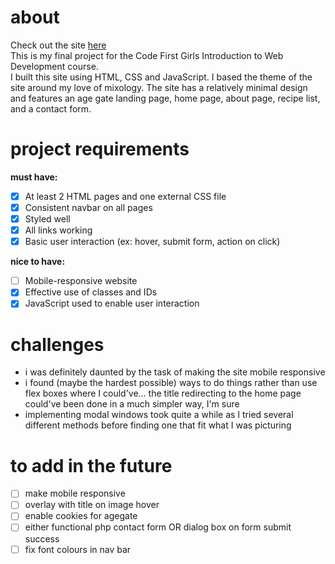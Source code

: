 # about
Check out the site <a href="https://nicolettebell.github.io/on-the-rocks/index.html">here</a><br>
This is my final project for the Code First Girls Introduction to Web Development course.<br>
I built this site using HTML, CSS and JavaScript. I based the theme of the site around my love of mixology. The site has a relatively minimal design and features an age gate landing page, home page, about page, recipe list, and a contact form.

# project requirements
<b>must have:</b>
- [x] At least 2 HTML pages and one external CSS file
- [x] Consistent navbar on all pages
- [x] Styled well
- [x] All links working
- [x] Basic user interaction (ex: hover, submit form, action on click)

<b>nice to have:</b>
- [ ] Mobile-responsive website
- [x] Effective use of classes and IDs
- [x] JavaScript used to enable user interaction

# challenges
- i was definitely daunted by the task of making the site mobile responsive
- i found (maybe the hardest possible) ways to do things rather than use flex boxes where I could've... the title redirecting to the home page could've been done in a much simpler way, I'm sure
- implementing modal windows took quite a while as I tried several different methods before finding one that fit what I was picturing

# to add in the future
- [ ] make mobile responsive
- [ ] overlay with title on image hover
- [ ] enable cookies for agegate
- [ ] either functional php contact form OR dialog box on form submit success
- [ ] fix font colours in nav bar
